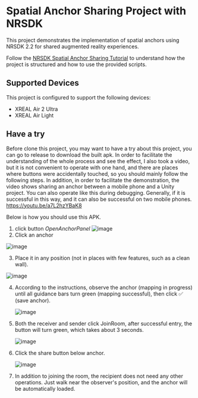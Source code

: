 

# Spatial Anchor Sharing Project with NRSDK

This project demonstrates the implementation of spatial anchors using NRSDK 2.2 for shared augmented reality experiences. 

Follow the [NRSDK Spatial Anchor Sharing Tutorial](https://xreal.gitbook.io/nrsdk/development/spatial-anchor/tutorial-sharing-anchors) to understand how the project is structured and how to use the provided scripts.

## Supported Devices

This project is configured to support the following devices:
- XREAL Air 2 Ultra
- XREAL Air Light

## Have a try

Before clone this project, you may want to have a try about this project, you can go to release to download the built apk.
In order to facilitate the understanding of the whole process and see the effect, I also took a video, but it is not convenient to operate with one hand, and there are places where buttons were accidentally touched, so you should mainly follow the following steps. In addition, in order to facilitate the demonstration, the video shows sharing an anchor between a mobile phone and a Unity project. You can also operate like this during debugging. Generally, if it is successful in this way, and it can also be successful on two mobile phones.
https://youtu.be/a7L2hzYBaK8

Below is how you should use this APK. 

1. click button *OpenAnchorPanel*
  ![image](https://github.com/dengxian-xreal/NRSDK_ShareAnchors/assets/134575521/bd430422-a503-45a7-b7fb-9a212c0b066e)
2. Click an anchor

  ![image](https://github.com/dengxian-xreal/NRSDK_ShareAnchors/assets/134575521/a13aa5e8-bc2e-4b10-b494-d7c1caf63cd2)

3. Place it in any position (not in places with few features, such as a clean wall).

  ![image](https://github.com/dengxian-xreal/NRSDK_ShareAnchors/assets/134575521/98207d5f-a9cd-4b76-9b96-d780a2457fbc)

4. According to the instructions, observe the anchor (mapping in progress) until all guidance bars turn green (mapping successful), then click ✅ (save anchor).

   ![image](https://github.com/dengxian-xreal/NRSDK_ShareAnchors/assets/134575521/cb75ec15-12ac-48ae-99b0-534d8f149577)
   
5. Both the receiver and sender click JoinRoom, after successful entry, the button will turn green, which takes about 3 seconds.

   ![image](https://github.com/dengxian-xreal/NRSDK_ShareAnchors/assets/134575521/af395796-7c5e-4e69-8af7-0509950d3bd7)
6. Click the share button below anchor.

   ![image](https://github.com/dengxian-xreal/NRSDK_ShareAnchors/assets/134575521/95bec1cf-135b-4979-819d-17c7a6fb3924)
   
7. In addition to joining the room, the recipient does not need any other operations. Just walk near the observer's position, and the anchor will be automatically loaded.

